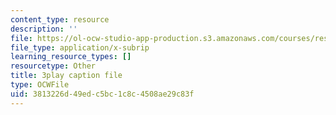 ```yaml
---
content_type: resource
description: ''
file: https://ol-ocw-studio-app-production.s3.amazonaws.com/courses/res-18-006-calculus-revisited-single-variable-calculus-fall-2010/3813226d49edc5bc1c8c4508ae29c83f_elputTS7tAA.srt
file_type: application/x-subrip
learning_resource_types: []
resourcetype: Other
title: 3play caption file
type: OCWFile
uid: 3813226d-49ed-c5bc-1c8c-4508ae29c83f
---
```

